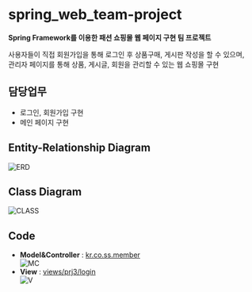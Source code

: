# spring_web_team-project

**Spring Framework를 이용한 패션 쇼핑몰 웹 페이지 구현 팀 프로젝트**

사용자들이 직접 회원가입을 통해 로그인 후 상품구매, 게시판 작성을 할 수 있으며,<br/>
관리자 페이지를 통해 상품, 게시글, 회원을 관리할 수 있는 웹 쇼핑몰 구현

## 담당업무
* 로그인, 회원가입 구현
* 메인 페이지 구현

## Entity-Relationship Diagram
![ERD](https://github.com/RyuKyeongWoo/spring_web_team-project/blob/main/image/erd.PNG)

## Class Diagram
![CLASS](https://github.com/RyuKyeongWoo/spring_web_team-project/blob/main/image/classDiagram.png)

## Code
* **Model&Controller** : [kr.co.ss.member](https://github.com/RyuKyeongWoo/spring_web_team_project/tree/main/java/kr/co/ss/member)<br/>
![MC](https://github.com/RyuKyeongWoo/spring_web_team-project/blob/main/image/Model-Controller.PNG)<br/>
* **View** : [views/prj3/login](https://github.com/RyuKyeongWoo/spring_web_team_project/tree/main/views/prj3/login)<br/>
![V](https://github.com/RyuKyeongWoo/spring_web_team-project/blob/main/image/view.PNG)<br/>
